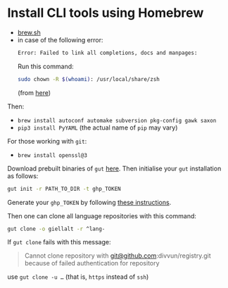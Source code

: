 # Install CLI tools using Homebrew

- [brew.sh](https://brew.sh/index_nn)
- in case of the following error:
  ```sh
  Error: Failed to link all completions, docs and manpages:
  ```
  Run this command:
  ```sh
  sudo chown -R $(whoami): /usr/local/share/zsh
  ```
  (from [here](https://github.com/Homebrew/discussions/discussions/600))

Then:
- `brew install autoconf automake subversion pkg-config gawk saxon`
- `pip3 install PyYAML` (the actual name of `pip` may vary)

For those working with `git`:
- `brew install openssl@3`

Download prebuilt binaries of `gut` [here](https://divvun.no/divvun/gut).
Then initialise your `gut` installation as follows:

```sh
gut init -r PATH_TO_DIR -t ghp_TOKEN
```

Generate your `ghp_TOKEN` by following
[these instructions](https://docs.github.com/en/authentication/keeping-your-account-and-data-secure/creating-a-personal-access-token).

Then one can clone all language repositories with this command:

```sh
gut clone -o giellalt -r ^lang-
```

If `gut clone` fails with this message:

> Cannot clone repository with git@github.com:divvun/registry.git because of failed authentication for repository

use `gut clone -u …` (that is, `https` instead of `ssh`)
